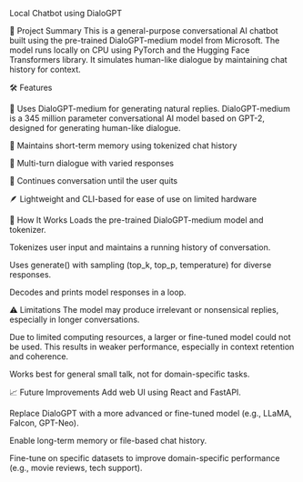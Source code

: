 Local Chatbot using DialoGPT

📄 Project Summary
This is a general-purpose conversational AI chatbot built using the pre-trained DialoGPT-medium model from Microsoft. The model runs locally on CPU using PyTorch and the Hugging Face Transformers library. It simulates human-like dialogue by maintaining chat history for context.

🛠️ Features

🤖 Uses DialoGPT-medium for generating natural replies. DialoGPT-medium is a 345 million parameter conversational AI model based on GPT-2, designed for generating human-like dialogue.

🧠 Maintains short-term memory using tokenized chat history

💬 Multi-turn dialogue with varied responses

🔁 Continues conversation until the user quits

🪶 Lightweight and CLI-based for ease of use on limited hardware

🚀 How It Works
Loads the pre-trained DialoGPT-medium model and tokenizer.

Tokenizes user input and maintains a running history of conversation.

Uses generate() with sampling (top_k, top_p, temperature) for diverse responses.

Decodes and prints model responses in a loop.

⚠️ Limitations
The model may produce irrelevant or nonsensical replies, especially in longer conversations.

Due to limited computing resources, a larger or fine-tuned model could not be used. This results in weaker performance, especially in context retention and coherence.

Works best for general small talk, not for domain-specific tasks.

📈 Future Improvements
Add web UI using React and FastAPI.

Replace DialoGPT with a more advanced or fine-tuned model (e.g., LLaMA, Falcon, GPT-Neo).

Enable long-term memory or file-based chat history.

Fine-tune on specific datasets to improve domain-specific performance (e.g., movie reviews, tech support).
